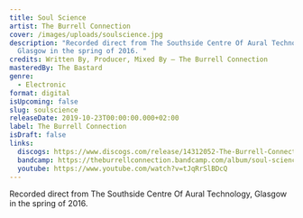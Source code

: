 ```yaml
---
title: Soul Science
artist: The Burrell Connection
cover: /images/uploads/soulscience.jpg
description: "Recorded direct from The Southside Centre Of Aural Technology,
  Glasgow in the spring of 2016. "
credits: Written By, Producer, Mixed By – The Burrell Connection
masteredBy: The Bastard
genre:
  - Electronic
format: digital
isUpcoming: false
slug: soulscience
releaseDate: 2019-10-23T00:00:00.000+02:00
label: The Burrell Connection
isDraft: false
links:
  discogs: https://www.discogs.com/release/14312052-The-Burrell-Connection-Soul-Science
  bandcamp: https://theburrellconnection.bandcamp.com/album/soul-science
  youtube: https://www.youtube.com/watch?v=tJqRrSlBDcQ
---
```


Recorded direct from The Southside Centre Of Aural Technology, Glasgow in the spring of 2016.
